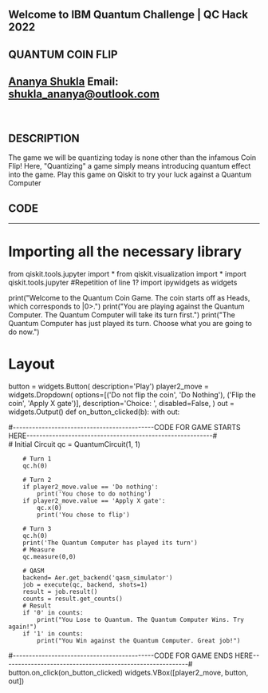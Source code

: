 ## Welcome to IBM Quantum Challenge | QC Hack 2022
## QUANTUM COIN FLIP
[Ananya Shukla](https://github.com/ShuklaAnanya)
Email: shukla_ananya@outlook.com
-------------------------------------------------------------

<br />

## DESCRIPTION
The game we will be quantizing today is none other than the infamous Coin Flip! Here, "Quantizing" a game simply means introducing quantum effect into the game. 
Play this game on Qiskit to try your luck against a Quantum Computer

## CODE
-------------------------------------------------------------

# Importing all the necessary library
from qiskit.tools.jupyter import *
from qiskit.visualization import *
import qiskit.tools.jupyter #Repetition of line 1?
import ipywidgets as widgets

print("Welcome to the Quantum Coin Game. The coin starts off as Heads, which corresponds to |0>.")
print("You are playing against the Quantum Computer. The Quantum Computer will take its turn first.")
print("The Quantum Computer has just played its turn. Choose what you are going to do now.")

# Layout
button = widgets.Button(
    description='Play')
player2_move = widgets.Dropdown(
    options=[('Do not flip the coin', 'Do Nothing'), ('Flip the coin', 'Apply X gate')],
    description='Choice: ',
    disabled=False,
)
out = widgets.Output()
def on_button_clicked(b):
    with out:
    
 #--------------------------------------------CODE FOR GAME STARTS HERE----------------------------------------------------------#       
        # Initial Circuit
        qc = QuantumCircuit(1, 1)
        
        # Turn 1
        qc.h(0)
        
        # Turn 2
        if player2_move.value == 'Do nothing':
            print('You chose to do nothing')
        if player2_move.value == 'Apply X gate':
            qc.x(0)
            print('You chose to flip')
        
        # Turn 3
        qc.h(0)
        print('The Quantum Computer has played its turn')
        # Measure  
        qc.measure(0,0)
        
        # QASM
        backend= Aer.get_backend('qasm_simulator')
        job = execute(qc, backend, shots=1)
        result = job.result()
        counts = result.get_counts()
        # Result
        if '0' in counts:
            print("You Lose to Quantum. The Quantum Computer Wins. Try again!")
        if '1' in counts:
            print("You Win against the Quantum Computer. Great job!")
            
 #--------------------------------------------CODE FOR GAME ENDS HERE----------------------------------------------------------# 
button.on_click(on_button_clicked)
widgets.VBox([player2_move, button, out])
